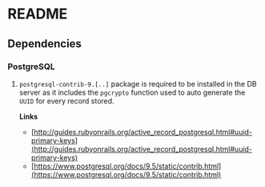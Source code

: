 # README

## Dependencies

### PostgreSQL

1. `postgresql-contrib-9.[..]` package is required to be installed in the DB server as it includes the `pgcrypto` function used to auto generate the `UUID` for every record stored.

    **Links**
  
    - [http://guides.rubyonrails.org/active_record_postgresql.html#uuid-primary-keys](http://guides.rubyonrails.org/active_record_postgresql.html#uuid-primary-keys)
    - [https://www.postgresql.org/docs/9.5/static/contrib.html](https://www.postgresql.org/docs/9.5/static/contrib.html)
